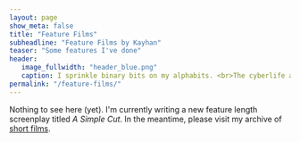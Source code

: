 ```yaml
---
layout: page
show_meta: false
title: "Feature Films"
subheadline: "Feature Films by Kayhan"
teaser: "Some features I've done"
header:
   image_fullwidth: "header_blue.png"
   caption: I sprinkle binary bits on my alphabits. <br>The cyberlife and times of Kayhan B, digital librarian extraordinaire, podcaster and all around nice guy.
permalink: "/feature-films/"
---
```

Nothing to see here (yet). I'm currently writing a new feature length screenplay titled _A Simple Cut_. In the meantime, please visit my archive of [short films](/short-films/).
